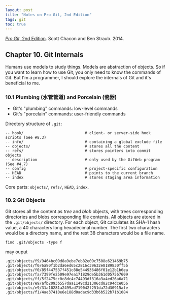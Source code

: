 ```yaml
---
layout: post
title: "Notes on Pro Git, 2nd Edition"
tags: git
toc: true
---
```


[*Pro Git*, 2nd Edition](https://git-scm.com/book/en/v2). Scott Chacon and Ben Straub. 2014.

## Chapter 10. Git Internals

Humans use models to study things. Models are abstraction of objects. So if you want to learn how to use Git, you only need to know the commands of Git. But I'm a programmer, I should explore the internals of Git and it's beneficial to me.

### 10.1 Plumbing (水管管道) and Porcelain (瓷器)

- Git's "plumbing" commands: low-level commands
- Git's "porcelain" commands: user-friendly commands

Directory structure of `.git`:

```
-- hook/                           # client- or server-side hook scripts (See #8.3)
-- info/                           # containing a global exclude file
-- objects/                        # stores all the content 
-- refs/                           # stores pointers into commit objects 
-- description                     # only used by the GitWeb program (See #4.7)
-- config                          # project-specific configuration
-- HEAD                            # points to the current branch
-- index                           # stores staging area information
```

Core parts: `objects/`, `refs/`, `HEAD`, `index`.

### 10.2 Git Objects

Git stores all the content as *tree* and *blob* objects, with trees corresponding directories and blobs corresponding file contents. All objects are atored in the `.git/objects/` directory. For each object, Git calculates its SHA-1 hash value, a 40 characters long hexadecimal number. The first two characters would be a directory name, and the rest 38 characters would be a file name.

```
find .git/objects -type f
```

may ouput

```
.git/objects/f9/9464bc09d8a9ebe7eb82e09c7508e621469b75
.git/objects/f0/6a80f1b2da6ed65c2816c39632e8189830ff5b
.git/objects/f0/85f447537f451c88e544936486f01e12b1b6ea
.git/objects/fa/7399fe2509e97ea171829de5b361d057567609
.git/objects/ff/5f2475cc0c8dc4c74493df316a3a4ed26a6a71
.git/objects/e9/afb2093b557daa1149cd21306cd82c94dce056
.git/objects/e9/31a10281a2499ad719042f251da72d30915afe
.git/objects/f1/4ae37410e6e188d0adac9d33b6b522b71b1084
```